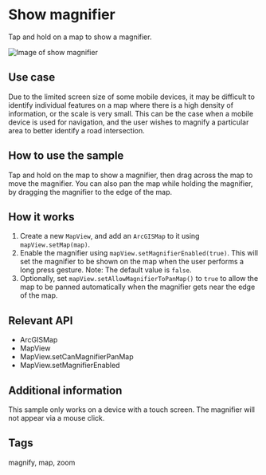 # Show magnifier

Tap and hold on a map to show a magnifier.

![Image of show magnifier](show-magnifier.png)

## Use case

Due to the limited screen size of some mobile devices, it may be difficult to identify individual features on a map where there is a high density of information, or the scale is very small. This can be the case when a mobile device is used for navigation, and the user wishes to magnify a particular area to better identify a road intersection.

## How to use the sample

Tap and hold on the map to show a magnifier, then drag across the map to move the magnifier. You can also pan the map while holding the magnifier, by dragging the magnifier to the edge of the map.

## How it works

1. Create a new `MapView`, and add an `ArcGISMap` to it using `mapView.setMap(map)`.
2. Enable the magnifier using `mapView.setMagnifierEnabled(true)`. This will set the magnifier to be shown on the map when the user performs a long press gesture. Note: The default value is `false`.
3. Optionally, set `mapView.setAllowMagnifierToPanMap()` to `true` to allow the map to be panned automatically when the magnifier gets near the edge of the map.

## Relevant API

* ArcGISMap
* MapView
* MapView.setCanMagnifierPanMap
* MapView.setMagnifierEnabled

## Additional information

This sample only works on a device with a touch screen. The magnifier will not appear via a mouse click.

## Tags

magnify, map, zoom
